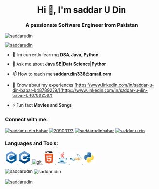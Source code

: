 <h1 align="center">Hi 👋, I'm saddar U Din</h1>
<h3 align="center">A passionate Software Engineer from Pakistan</h3>

<p align="left"> <img src="https://komarev.com/ghpvc/?username=saddarudin&label=Profile%20views&color=0e75b6&style=flat" alt="saddarudin" /> </p>

<p align="left"> <a href="https://github.com/ryo-ma/github-profile-trophy"><img src="https://github-profile-trophy.vercel.app/?username=saddarudin" alt="saddarudin" /></a> </p>

- 🌱 I’m currently learning **DSA, Java, Python**

- 💬 Ask me about **Java SE|Data Science|Python**

- 📫 How to reach me **saddarudin338@gmail.com**

- 📄 Know about my experiences [https://www.linkedin.com/in/saddar-u-din-babar-b48789259/](https://www.linkedin.com/in/saddar-u-din-babar-b48789259/)

- ⚡ Fun fact **Movies and Songs**

<h3 align="left">Connect with me:</h3>
<p align="left">
<a href="https://linkedin.com/in/saddar u din babar" target="blank"><img align="center" src="https://raw.githubusercontent.com/rahuldkjain/github-profile-readme-generator/master/src/images/icons/Social/linked-in-alt.svg" alt="saddar u din babar" height="30" width="40" /></a>
<a href="https://stackoverflow.com/users/20903173" target="blank"><img align="center" src="https://raw.githubusercontent.com/rahuldkjain/github-profile-readme-generator/master/src/images/icons/Social/stack-overflow.svg" alt="20903173" height="30" width="40" /></a>
<a href="https://kaggle.com/saddarudinbabar" target="blank"><img align="center" src="https://raw.githubusercontent.com/rahuldkjain/github-profile-readme-generator/master/src/images/icons/Social/kaggle.svg" alt="saddarudinbabar" height="30" width="40" /></a>
<a href="https://www.hackerrank.com/saddar u din" target="blank"><img align="center" src="https://raw.githubusercontent.com/rahuldkjain/github-profile-readme-generator/master/src/images/icons/Social/hackerrank.svg" alt="saddar u din" height="30" width="40" /></a>
</p>

<h3 align="left">Languages and Tools:</h3>
<p align="left"> <a href="https://www.cprogramming.com/" target="_blank" rel="noreferrer"> <img src="https://raw.githubusercontent.com/devicons/devicon/master/icons/c/c-original.svg" alt="c" width="40" height="40"/> </a> <a href="https://www.w3schools.com/cpp/" target="_blank" rel="noreferrer"> <img src="https://raw.githubusercontent.com/devicons/devicon/master/icons/cplusplus/cplusplus-original.svg" alt="cplusplus" width="40" height="40"/> </a> <a href="https://git-scm.com/" target="_blank" rel="noreferrer"> <img src="https://www.vectorlogo.zone/logos/git-scm/git-scm-icon.svg" alt="git" width="40" height="40"/> </a> <a href="https://www.w3.org/html/" target="_blank" rel="noreferrer"> <img src="https://raw.githubusercontent.com/devicons/devicon/master/icons/html5/html5-original-wordmark.svg" alt="html5" width="40" height="40"/> </a> <a href="https://www.java.com" target="_blank" rel="noreferrer"> <img src="https://raw.githubusercontent.com/devicons/devicon/master/icons/java/java-original.svg" alt="java" width="40" height="40"/> </a> <a href="https://www.mysql.com/" target="_blank" rel="noreferrer"> <img src="https://raw.githubusercontent.com/devicons/devicon/master/icons/mysql/mysql-original-wordmark.svg" alt="mysql" width="40" height="40"/> </a> <a href="https://www.python.org" target="_blank" rel="noreferrer"> <img src="https://raw.githubusercontent.com/devicons/devicon/master/icons/python/python-original.svg" alt="python" width="40" height="40"/> </a> </p>

<p><img align="left" src="https://github-readme-stats.vercel.app/api/top-langs?username=saddarudin&show_icons=true&locale=en&layout=compact" alt="saddarudin" /></p>

<p>&nbsp;<img align="center" src="https://github-readme-stats.vercel.app/api?username=saddarudin&show_icons=true&locale=en" alt="saddarudin" /></p>

<p><img align="center" src="https://github-readme-streak-stats.herokuapp.com/?user=saddarudin&" alt="saddarudin" /></p>
